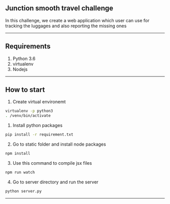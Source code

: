 ## Junction smooth travel challenge

In this challenge, we create a web application which user can use for tracking the luggages and also reporting the missing ones

---

## Requirements
1. Python 3.6
2. virtualenv
3. Nodejs

---

## How to start

1. Create virtual environemt
```bash
virtualenv -p python3
. /venv/bin/activate
```
1. Install python packages
```bash
pip install -r requirement.txt
```
2. Go to static folder and install node packages
```bash
npm install
```
3. Use this command to compile jsx files
```bash
npm run watch
```
4. Go to server directory and run the server
```bash
python server.py
```

---
